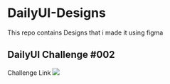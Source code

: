 # DailyUI-Designs
This repo contains Designs that i made it using figma
<h2>DailyUI Challenge #002</h2>
<a>Challenge Link</a>
<img src="checkoutCard">
